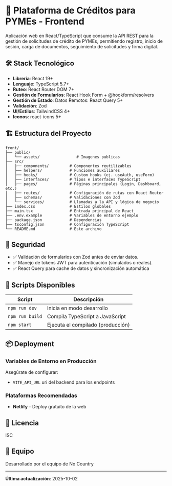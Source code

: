 # 🏦 Plataforma de Créditos para PYMEs - Frontend

Aplicación web en React/TypeScript que consume la API REST para la gestión de solicitudes de crédito de PYMEs, permitiendo registro, inicio de sesión, carga de documentos, seguimiento de solicitudes y firma digital.

## 🛠️ Stack Tecnológico

- **Librería**:  React 19+
- **Lenguaje**: TypeScript 5.7+
- **Ruteo**: React Router DOM 7+
- **Gestión de Formularios**: React Hook Form +  @hookform/resolvers
- **Gestión de Estado**: Datos Remotos: React Query 5+
- **Validación**: Zod
- **UI/Estilos**: TailwindCSS 4+
- **Iconos**: react-icons 5+

## 🏗️ Estructura del Proyecto

```
front/
├── public/
│   └── assets/                # Imagenes publicas 
├── src/
│   ├── components/         # Componentes reutilizables
│   ├── helpers/            # Funciones auxiliares
│   ├── hooks/              # Custom hooks (ej. useAuth, useForm)
│   ├── interfaces/         # Tipos e interfaces TypeScript
│   ├── pages/              # Páginas principales (Login, Dashboard, etc.)
│   ├── routes/             # Configuración de rutas con React Router
│   ├── schemas/            # Validaciones con Zod
│   └── services/           # Llamadas a la API y lógica de negocio
├── index.css               # Estilos globales
├── main.tsx                # Entrada principal de React
├── .env.example            # Variables de entorno ejemplo
├── package.json            # Dependencias
├── tsconfig.json           # Configuración TypeScript
└── README.md               # Este archivo
```

## 🔐 Seguridad

- ✅ Validación de formularios con Zod antes de enviar datos.
- ✅ Manejo de tokens JWT para autenticación (simulados o reales).
- ✅ React Query para cache de datos y sincronización automática

## 📜 Scripts Disponibles

| Script | Descripción |
|--------|-------------|
| `npm run dev` | Inicia en modo desarrollo |
| `npm run build` | Compila TypeScript a JavaScript |
| `npm start` | Ejecuta el compilado (producción) |

## 📦 Deployment

### Variables de Entorno en Producción

Asegúrate de configurar:
- `VITE_API_URL` uri del backend para los endpoints

### Plataformas Recomendadas

- **Netlify** - Deploy gratuito de la web

## 📄 Licencia

ISC

## 👥 Equipo

Desarrollado por el equipo de No Country

---

**Última actualización**: 2025-10-02